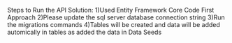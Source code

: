 Steps to Run the API Solution:
1)Used Entity Framework Core Code First Approach
2)Please update the sql server database connection string 
3)Run the migrations commands
4)Tables will be created and data will be added automically in tables as added the data in Data Seeds
